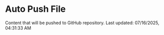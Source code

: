 # Auto Push File

Content that will be pushed to GitHub repository.
Last updated: 07/16/2025, 04:31:33 AM